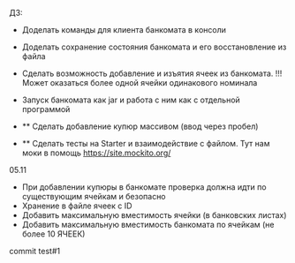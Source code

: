 ДЗ:
* Доделать команды для клиента банкомата в консоли
* Доделать сохранение состояния банкомата и его восстановление из файла
* Сделать возможность добавление и изъятия ячеек из банкомата. !!! Может оказаться более одной ячейки одинакового номинала
* Запуск банкомата как  jar и работа с ним как с отдельной программой

* ** Сделать добавление купюр массивом (ввод через пробел)
* ** Сделать тесты на Starter и взаимодействие с файлом. Тут нам моки в помощь https://site.mockito.org/


05.11
* При добавлении купюры в банкомате проверка должна идти по существующим ячейкам и безопасно
* Хранение в файле ячеек с ID
* Добавить максимальную вместимость ячейки (в банковских листах)
* Добавить максимальную вместимость банкомата по ячейкам (не более 10 ЯЧЕЕК)

commit test#1